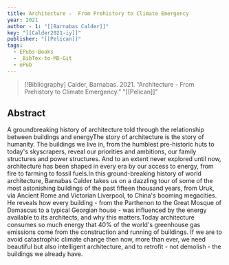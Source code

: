 ```yaml
---
title: Architecture -  From Prehistory to Climate Emergency
year: 2021
author - 1: "[[Barnabas Calder]]"
key: "[[Calder2021-iy]]"
publisher: "[[Pelican]]"
tags:
  - EPubs-Books
  - _BibTex-to-MD-Git
  - ePub
---
```


> [!Bibliography]
> Calder, Barnabas. 2021. “Architecture -  From Prehistory to Climate Emergency.” "[[Pelican]]"

## Abstract
A groundbreaking history of architecture told through the relationship between buildings and energyThe story of architecture is the story of humanity. The buildings we live in, from the humblest pre-historic huts to today's skyscrapers, reveal our priorities and ambitions, our family structures and power structures. And to an extent never explored until now, architecture has been shaped in every era by our access to energy, from fire to farming to fossil fuels.In this ground-breaking history of world architecture, Barnabas Calder takes us on a dazzling tour of some of the most astonishing buildings of the past fifteen thousand years, from Uruk, via Ancient Rome and Victorian Liverpool, to China's booming megacities. He reveals how every building - from the Parthenon to the Great Mosque of Damascus to a typical Georgian house - was influenced by the energy available to its architects, and why this matters.Today architecture consumes so much energy that 40\% of the world's greenhouse gas emissions come from the construction and running of buildings. If we are to avoid catastrophic climate change then now, more than ever, we need beautiful but also intelligent architecture, and to retrofit - not demolish - the buildings we already have.